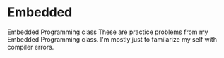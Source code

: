 Embedded
========

Embedded Programming class 
These are practice problems from my Embedded Programming class. I'm mostly just to familarize my self with compiler errors.
